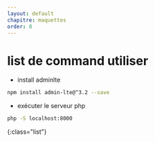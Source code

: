 ```yaml
---
layout: default
chapitre: maquettes
order: 8
---
```



# list de command utiliser  

- install adminlte
```bash
npm install admin-lte@^3.2 --save
```
- exécuter le serveur php
```bash
php -S localhost:8000
```
{:class="list"}
<!-- note -->



<!-- new slide -->